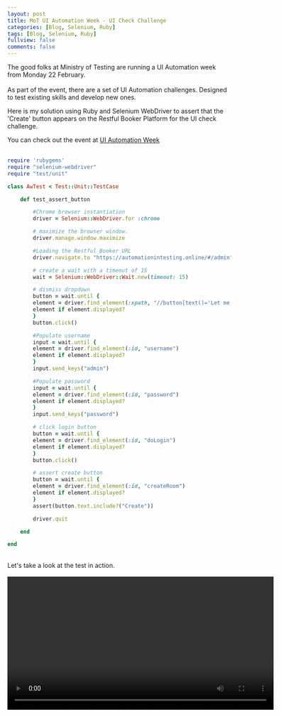 ```yaml
---
layout: post
title: MoT UI Automation Week - UI Check Challenge
categories: [Blog, Selenium, Ruby]
tags: [Blog, Selenium, Ruby]
fullview: false
comments: false
---
```

The good folks at Ministry of Testing are running a UI Automation week from Monday 22 February.
<br>
<br>
As part of the event, there are a set of UI Automation challenges. Designed to test existing skills and develop new ones. 

Here is my solution using Ruby and Selenium WebDriver to assert that the 'Create' button appears on the Restful Booker Platform for the UI check challenge.

You can check out the event at <a href="https://www.ministryoftesting.com/events/ui-automation-week-february-2021">UI Automation Week</a>
<br>
<br>
```rb
require 'rubygems'
require "selenium-webdriver"
require "test/unit"

class AwTest < Test::Unit::TestCase

	def test_assert_button

		#Chrome browser instantiation
		driver = Selenium::WebDriver.for :chrome

		# maximize the browser window.
		driver.manage.window.maximize

		#Loading the Restful Booker URL
		driver.navigate.to "https://automationintesting.online/#/admin"

		# create a wait with a timeout of 15
		wait = Selenium::WebDriver::Wait.new(timeout: 15)

		# dismiss dropdown
		button = wait.until {
		element = driver.find_element(:xpath, "//button[text()='Let me hack!']")
		element if element.displayed?
		}
		button.click()

		#Populate username
		input = wait.until {
		element = driver.find_element(:id, "username")
		element if element.displayed?
		}
		input.send_keys("admin")

		#Populate password
		input = wait.until {
		element = driver.find_element(:id, "password")
		element if element.displayed?
		}
		input.send_keys("password")

		# click login button
		button = wait.until {
		element = driver.find_element(:id, "doLogin")
		element if element.displayed?
		}
		button.click()

		# assert create button
		button = wait.until {
		element = driver.find_element(:id, "createRoom")
		element if element.displayed?
		}
		assert(button.text.include?("Create"))

		driver.quit

	end

end
```
<br>
Let's take a look at the test in action. 
<br>
<br>
<video style="display:block; margin: 0 auto;" controls="controls" autoplay = "autoplay" loop="loop" width="600">
  <source src="/assets/media/aw.MP4" type="video/mp4">
Your browser does not support the video tag.
</video>

